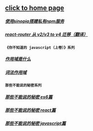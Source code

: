 ## [click to home page](https://jindada.github.io/blog)


##### [使用sinopia搭建私有npm服务](https://github.com/jindada/blog/issues/1)

##### [react-router 从 v2/v3 to v4 迁移（翻译）](https://github.com/jindada/blog/issues/6)

#### `《你不知道的 javascript（上卷）》系列`

##### [作用域是什么](https://github.com/jindada/blog/issues/4)

##### [词法作用域](https://github.com/jindada/blog/issues/7)

#### `那些不能说的秘密系列`

##### [那些不能说的秘密 es6篇](https://github.com/jindada/blog/issues/2)

##### [那些不能说的秘密 react篇](https://github.com/jindada/blog/issues/3)

##### [那些不能说的秘密 javascript篇](https://github.com/jindada/blog/issues/5)

